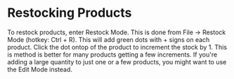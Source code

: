# Restocking Products

To restock products, enter Restock Mode. This is done from File -> Restock Mode (hotkey: Ctrl + R). This will add green dots with + signs on each product. Click the dot ontop of the product to increment the stock by 1. This is method is better for many products getting a few increments. If you're adding a large quantity to just one or a few products, you might want to use the Edit Mode instead.